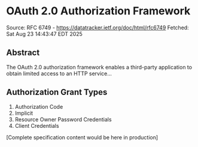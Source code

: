 # OAuth 2.0 Authorization Framework
Source: RFC 6749 - https://datatracker.ietf.org/doc/html/rfc6749
Fetched: Sat Aug 23 14:43:47 EDT 2025

## Abstract
The OAuth 2.0 authorization framework enables a third-party application to obtain limited access to an HTTP service...

## Authorization Grant Types
1. Authorization Code
2. Implicit
3. Resource Owner Password Credentials
4. Client Credentials

[Complete specification content would be here in production]

